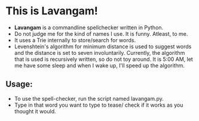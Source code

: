 <h1>This is Lavangam!</h1> 
<ul>
<li><b>Lavangam</b> is a commandline spellchecker written in Python.
<li>Do not judge me for the kind of names I use. It is funny. Atleast, to me.
<li>It uses a Trie internally to store/search for words.
<li>Levenshtein's algorithm for minimum distance is used to suggest words and the distance is set to seven involuntarily. Currently, the algorithm that is used is recursively written, so do not toy around. It is 5:00 AM, let me have some sleep and when I wake up, I'll speed up the algorithm.
</ul>
<h2>Usage:</h2>
<ul>
<li>To use the spell-checker, run the script named lavangam.py.
<li>Type in that word you want to type to tease/ check if it works as you thought it would.
</ul>
